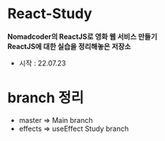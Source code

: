 # React-Study
**Nomadcoder의 ReactJS로 영화 웹 서비스 만들기**  
**ReactJS에 대한 실습을 정리해놓은 저장소**  
 - 시작 : 22.07.23  

# branch 정리
- master => Main branch  
- effects => useEffect Study branch  